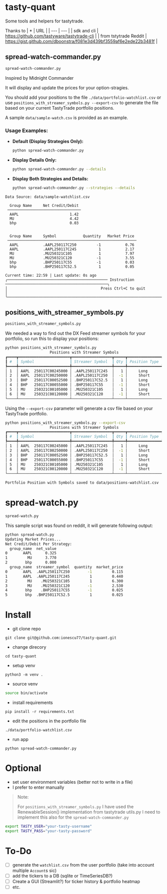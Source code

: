 # tasty-quant
Some tools and helpers for tastytrade.

Thanks to
| * | URL |
| --- | --- |
| sdk and cli | https://github.com/tastyware/tastytrade-cli |
| from tstytrade Reddit | https://gist.github.com/dboonstra/f081e3d439bf3559af6e2ede22b3481f |

## spread-watch-commander.py
```bash
spread-watch-commander.py
```
Inspired by Midnight Commander

It will display and update the prices for your option-stragies.

You should add your positions to the file
`./data/portfolio-watchlist.csv`
or use `positions_with_streamer_symbols.py --export-csv` to generate the file based on your current TastyTrade portfolio positions.

A sample `data/sample-watch.csv` is provided as an example.

### **Usage Examples:**

   - **Default (Display Strategies Only):**
     ```bash
     python spread-watch-commander.py
     ```

   - **Display Details Only:**
     ```bash
     python spread-watch-commander.py --details
     ```

   - **Display Both Strategies and Details:**
     ```bash
     python spread-watch-commander.py --strategies --details
     ```

```
Data Source: data/sample-watchlist.csv

  Group Name     Net Credit/Debit
 ─────────────────────────────────
  AAPL                       1.42
  MU                         4.42
  bhp                        0.03


  Group Name     Symbol            Quantity   Market Price
 ──────────────────────────────────────────────────────────
  AAPL           .AAPL250117C250         -1           0.76
  AAPL           .AAPL250117C245          1           2.17
  MU             .MU250321C105            1           7.97
  MU             .MU250321C120           -1           3.55
  bhp            .BHP250117C55           -1           0.03
  bhp            .BHP250117C52.5          1           0.05

Current time: 22:59 | Last update: 0s ago
╭───────────────────────────────────────────── Instruction ──────────────────────────────────────────────╮
│                                          Press Ctrl+C to quit                                          │
╰────────────────────────────────────────────────────────────────────────────────────────────────────────╯

```

## positions_with_streamer_symbols.py
```bash
positions_with_streamer_symbols.py
```
We needed a way to find out the DX Feed streamer symbols for your portfolio, so run this to display your positions:

```bash
python positions_with_streamer_symbols.py
                    Positions with Streamer Symbols
┏━━━━┳━━━━━━━━━━━━━━━━━━━━━━━┳━━━━━━━━━━━━━━━━━━┳━━━━━┳━━━━━━━━━━━━━━━┓
┃ #  ┃ Symbol                ┃ Streamer Symbol  ┃ Qty ┃ Position Type ┃
┡━━━━╇━━━━━━━━━━━━━━━━━━━━━━━╇━━━━━━━━━━━━━━━━━━╇━━━━━╇━━━━━━━━━━━━━━━┩
│ 1  │ AAPL  250117C00245000 │ .AAPL250117C245  │   1 │     Long      │
│ 2  │ AAPL  250117C00250000 │ .AAPL250117C250  │  -1 │     Short     │
│ 3  │ BHP   250117C00052500 │ .BHP250117C52.5  │   1 │     Long      │
│ 4  │ BHP   250117C00055000 │ .BHP250117C55    │  -1 │     Short     │
│ 5  │ MU    250321C00105000 │ .MU250321C105    │   1 │     Long      │
│ 6  │ MU    250321C00120000 │ .MU250321C120    │  -1 │     Short     │
└────┴───────────────────────┴──────────────────┴─────┴───────────────┘
```

Using the `--export-csv` parameter will generate a csv file based on your TastyTrade portfolio.

```bash
python positions_with_streamer_symbols.py --export-csv
                    Positions with Streamer Symbols
┏━━━━┳━━━━━━━━━━━━━━━━━━━━━━━┳━━━━━━━━━━━━━━━━━━┳━━━━━┳━━━━━━━━━━━━━━━┓
┃ #  ┃ Symbol                ┃ Streamer Symbol  ┃ Qty ┃ Position Type ┃
┡━━━━╇━━━━━━━━━━━━━━━━━━━━━━━╇━━━━━━━━━━━━━━━━━━╇━━━━━╇━━━━━━━━━━━━━━━┩
│ 1  │ AAPL  250117C00245000 │ .AAPL250117C245  │   1 │     Long      │
│ 2  │ AAPL  250117C00250000 │ .AAPL250117C250  │  -1 │     Short     │
│ 3  │ BHP   250117C00052500 │ .BHP250117C52.5  │   1 │     Long      │
│ 4  │ BHP   250117C00055000 │ .BHP250117C55    │  -1 │     Short     │
│ 5  │ MU    250321C00105000 │ .MU250321C105    │   1 │     Long      │
│ 6  │ MU    250321C00120000 │ .MU250321C120    │  -1 │     Short     │
└────┴───────────────────────┴──────────────────┴─────┴───────────────┘

Portfolio Position with Symbols saved to data/positions-watchlist.csv
```

# spread-watch.py

```bash
spread-watch.py
```
This sample script was found on reddit, it will generate following output:

```bash
python spread-watch.py
Updating Market Prices...
Net Credit/Debit Per Strategy:
  group_name  net_value
0       AAPL      0.325
1         MU      3.770
2        bhp      0.000
  group_name  streamer_symbol  quantity  market_price
0       AAPL  .AAPL250117C250        -1         0.115
1       AAPL  .AAPL250117C245         1         0.440
2         MU    .MU250321C105         1         6.300
3         MU    .MU250321C120        -1         2.530
4        bhp    .BHP250117C55        -1         0.025
5        bhp  .BHP250117C52.5         1         0.025
```

# Install
- git clone repo
```
git clone git@github.com:ionescu77/tasty-quant.git
```
- change direcory
```
cd tasty-quant
```
- setup venv
```
python3 -m venv .
```
- source venv
```bash
source bin/activate
```
- install requirements
```
pip install -r requirements.txt
```
- edit the positions in the portfolio file
```
./data/portfolio-watchlist.csv
```
- run app
```
python spread-watch-commander.py
```

# Optional
- set user environment variables (better not to write in a file)
- I prefer to enter manually

> Note:
>
> For `positions_with_streamer_symbols.py` I have used the RenewableSession() implementation from tastytrade utils.py
> I need to implement this also for the `spread-watch-commander.py`

```bash
export TASTY_USER="your-tasty-username"
export TASTY_PASS="your-tasty-password"
```

# To-Do
- [ ] generate the `watchlist.csv` from the user portfolio (take into account multiple `Account`s sic)
- [ ] add the tickers to a DB (sqlite or TimeSeriesDB?)
- [ ] Create a GUI (Streamlit?) for ticker history & portfolio heatmap
- [ ] etc.
